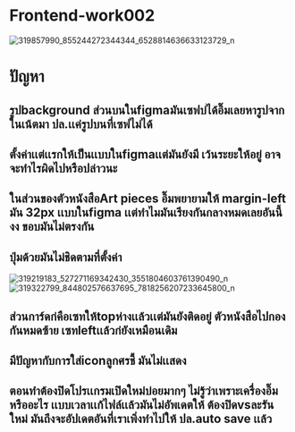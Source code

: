 # Frontend-work002

![319857990_855244272344344_6528814636633123729_n](https://user-images.githubusercontent.com/86364342/207651025-9e75002b-0532-4885-80b9-6951259cefc1.png)
# ปัญหา
## รูปbackground ส่วนบนในfigmaมันเซฟบ่ได้อิ๊มเลยหารูปจากในเน้ตมา ปล.เเค่รูปบนที่เซฟไม่ได้
## ตั้งค่าเเต่เเรกให้เป็นเเบบในfigmaเเต่มันยังมี เว้นระยะให้อยู่ อาจจะทำไรผิดไปหรือปล่าวนะ
## ในส่วนของตัวหนังสือArt pieces อิ๊มพยายามให้ margin-left มัน 32px เเบบในfigma เเต่ทำไมมันเรียงกันกลางหมดเลยอันนี้งง ขอบมันไม่ตรงกัน
## ปุ่มด้วยมันไม่ชิดตามที่ตั้งค่า
![319219183_527271169342430_3551804603761390490_n](https://user-images.githubusercontent.com/86364342/207651937-6cd766a8-a513-4937-b670-635c679be897.png)
![319322799_844802576637695_7818256207233645800_n](https://user-images.githubusercontent.com/86364342/207651950-251f9516-1d7e-4973-8c62-8b0183dfce30.png)
## ส่วนการ์ดก่คือเซทให้topห่างเเล้วเเต่มันยังติดอยู่ ตัวหนังสือไปกองกันหมดซ้าย เซทleftเเล้วก่ยังเหมือนเดิม
## มีปัญหากับการใส่iconลูกศรชี้ มันไม่เเสดง
## ตอนทำต้องปิดโปรเเกรมเปิดใหม่บ่อยมากๆ ไม่รู้ว่าเพราะเครื่องอิ๊มหรืออะไร เเบบเวลาเเก้ไฟล์เเล้วมันไม่อัพเดตให้ ต้องปิดvsละรันใหม่ มันถึงจะอัปเดตอันที่เราเพิ่งทำไปให้ ปล.auto save เเล้ว

